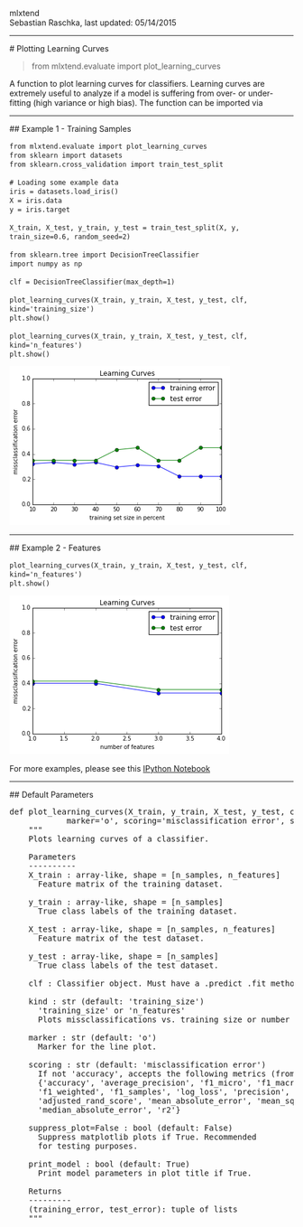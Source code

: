 mlxtend  
Sebastian Raschka, last updated: 05/14/2015


<hr>
# Plotting Learning Curves

> from mlxtend.evaluate import plot_learning_curves

A function to plot learning curves for classifiers. Learning curves are extremely useful to analyze if a model is suffering from over- or under-fitting (high variance or high bias). The function can be imported via


<hr>
## Example 1 - Training Samples



	from mlxtend.evaluate import plot_learning_curves
	from sklearn import datasets
	from sklearn.cross_validation import train_test_split

	# Loading some example data
	iris = datasets.load_iris()
	X = iris.data
	y = iris.target

	X_train, X_test, y_train, y_test = train_test_split(X, y, train_size=0.6, random_seed=2)

	from sklearn.tree import DecisionTreeClassifier
	import numpy as np

	clf = DecisionTreeClassifier(max_depth=1)

	plot_learning_curves(X_train, y_train, X_test, y_test, clf, kind='training_size')
	plt.show()

	plot_learning_curves(X_train, y_train, X_test, y_test, clf, kind='n_features')
	plt.show()


![](./img/evaluate_plot_learning_curves_1.png)

<hr>
## Example 2 - Features

	plot_learning_curves(X_train, y_train, X_test, y_test, clf, kind='n_features')
	plt.show()

![](./img/evaluate_plot_learning_curves_2.png)

For more examples, please see this [IPython Notebook](http://nbviewer.ipython.org/github/rasbt/mlxtend/blob/master/docs/examples/evaluate_plot_learning_curves.ipynb)

<hr>
## Default Parameters

<pre>def plot_learning_curves(X_train, y_train, X_test, y_test, clf, kind='training_size',
            marker='o', scoring='misclassification error', suppress_plot=False, print_model=True):
    """
    Plots learning curves of a classifier.

    Parameters
    ----------
    X_train : array-like, shape = [n_samples, n_features]
      Feature matrix of the training dataset.

    y_train : array-like, shape = [n_samples]
      True class labels of the training dataset.

    X_test : array-like, shape = [n_samples, n_features]
      Feature matrix of the test dataset.

    y_test : array-like, shape = [n_samples]
      True class labels of the test dataset.

    clf : Classifier object. Must have a .predict .fit method.

    kind : str (default: 'training_size')
      'training_size' or 'n_features'
      Plots missclassifications vs. training size or number of features.

    marker : str (default: 'o')
      Marker for the line plot.

    scoring : str (default: 'misclassification error')
      If not 'accuracy', accepts the following metrics (from scikit-learn):
      {'accuracy', 'average_precision', 'f1_micro', 'f1_macro',
      'f1_weighted', 'f1_samples', 'log_loss', 'precision', 'recall', 'roc_auc',
      'adjusted_rand_score', 'mean_absolute_error', 'mean_squared_error',
      'median_absolute_error', 'r2'}

    suppress_plot=False : bool (default: False)
      Suppress matplotlib plots if True. Recommended
      for testing purposes.

    print_model : bool (default: True)
      Print model parameters in plot title if True.

    Returns
    ---------
    (training_error, test_error): tuple of lists
    """</pre>